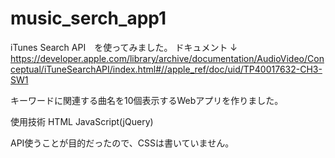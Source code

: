 # music_serch_app1

iTunes Search API　を使ってみました。
ドキュメント
↓
https://developer.apple.com/library/archive/documentation/AudioVideo/Conceptual/iTuneSearchAPI/index.html#//apple_ref/doc/uid/TP40017632-CH3-SW1

キーワードに関連する曲名を10個表示するWebアプリを作りました。

使用技術
HTML JavaScript(jQuery)

API使うことが目的だったので、CSSは書いていません。
